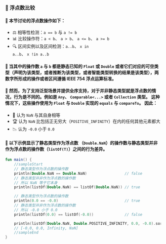 ### 🔢 浮点数比较
#### 🧮 本节讨论的浮点数操作如下：

- ⚖️ 相等性检测：<code>a == b</code> 与 <code>a != b</code>
- 📊 比较操作符：<code>a < b</code>、 <code>a > b</code>、 <code>a <= b</code>、 <code>a >= b</code>
- 🔍 区间实例以及区间检测：<code>a..b</code>、 <code>x in a..b</code>、 <code>x !in a..b</code>
#### 🧠 当其中的操作数 <code>a</code> 与 <code>b</code> 都是静态已知的 <code>Float</code> 或 <code>Double</code> 或者它们对应的可空类型（声明为该类型，或者推断为该类型，或者智能类型转换的结果是该类型），两数字所形成的操作或者区间遵循 IEEE 754 浮点运算标准。

#### 🔄 然而，为了支持泛型场景并提供全序支持，对于并非静态类型就是浮点数的情况，行为是不同的。例如是 <code>Any</code>、 <code>Comparable<...></code> 或者 <code>Collection<T></code> 类型。 这种情况下，这些操作使用为 <code>Float</code> 与 <code>Double</code> 实现的 <code>equals</code> 与 <code>compareTo</code>。 因此：

- 🤝 认为 <code>NaN</code> 与其自身相等
- 🏆 认为 <code>NaN</code> 比包括正无穷大（<code>POSITIVE_INFINITY</code>）在内的任何其他元素都大
- 📉 认为 <code>-0.0</code> 小于 <code>0.0</code>
#### 🔬 以下示例显示了静态类型作为浮点数 （<code>Double.NaN</code>）的操作数与静态类型<b>并非</b>作为浮点数的操作数（<code>listOf(T)</code>）之间的行为差异。

```kotlin
fun main() {
    //sampleStart
    // 静态类型作为浮点数的操作数
    println(Double.NaN == Double.NaN)                 // false
    // 静态类型并非作为浮点数的操作数
    // 所以 NaN 等于它本身
    println(listOf(Double.NaN) == listOf(Double.NaN)) // true

    // 静态类型作为浮点数的操作数
    println(0.0 == -0.0)                              // true
    // 静态类型并非作为浮点数的操作数
    // 所以 -0.0 小于 0.0
    println(listOf(0.0) == listOf(-0.0))              // false

    println(listOf(Double.NaN, Double.POSITIVE_INFINITY, 0.0, -0.0).sorted())
    // [-0.0, 0.0, Infinity, NaN]
    //sampleEnd
}
```